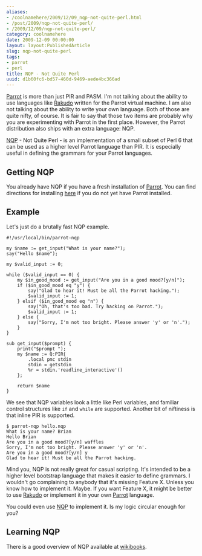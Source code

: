 ```yaml
---
aliases:
- /coolnamehere/2009/12/09_nqp-not-quite-perl.html
- /post/2009/nqp-not-quite-perl/
- /2009/12/09/nqp-not-quite-perl/
category: coolnamehere
date: 2009-12-09 00:00:00
layout: layout:PublishedArticle
slug: nqp-not-quite-perl
tags:
- parrot
- perl
title: NQP - Not Quite Perl
uuid: d1b60fc6-bd57-460d-9469-aede4bc366ad
---
```


[Parrot]: http://parrot.org
[Rakudo]: http://rakudo.org
[NQP]: http://docs.parrot.org/parrot/latest/html/docs/book/pct/ch05_nqp.pod.html

[Parrot][] is more than just PIR and PASM. I'm not talking about the
ability to use languages like [Rakudo][] written for the Parrot virtual 
machine. I am also not talking about the ability to write your own language.
Both of those are quite nifty, of course. It is fair to say that those two
items are probably why you are experimenting with Parrot in the first place.
However, the Parrot distribution also ships with an extra language: NQP.
<!--more-->

[NQP][] - Not Quite Perl - is an implementation of a small subset of Perl 6 that
can be used as a higher level Parrot language than PIR. It is especially useful
in defining the grammars for your Parrot languages.

## Getting NQP

[here]: /post/2009/07/parrot-babysteps-01-getting-started


You already have NQP if you have a fresh installation of [Parrot][]. You can
find directions for installing [here][] if
you do not yet have Parrot installed.

## Example

Let's just do a brutally fast NQP example.

    #!/usr/local/bin/parrot-nqp

    my $name := get_input("What is your name?");
    say("Hello $name");

    my $valid_input := 0;

    while ($valid_input == 0) {
        my $in_good_mood := get_input("Are you in a good mood?[y/n]");
        if ($in_good_mood eq "y") {
            say("Glad to hear it! Must be all the Parrot hacking.");
            $valid_input := 1;
        } elsif ($in_good_mood eq "n") {
            say("Oh, that's too bad. Try hacking on Parrot.");
            $valid_input := 1;
        } else {
            say("Sorry, I'm not too bright. Please answer 'y' or 'n'.");
        }
    }

    sub get_input($prompt) {
        print("$prompt ");
        my $name := Q:PIR{
            .local pmc stdin
            stdin = getstdin
            %r = stdin.'readline_interactive'()
        };

        return $name
    }

We see that NQP variables look a little like Perl variables, and familiar 
control structures like `if` and `while` are supported. Another bit of niftiness
is that inline PIR is supported.

    $ parrot-nqp hello.nqp
    What is your name? Brian
    Hello Brian
    Are you in a good mood?[y/n] waffles
    Sorry, I'm not too bright. Please answer 'y' or 'n'.
    Are you in a good mood?[y/n] y
    Glad to hear it! Must be all the Parrot hacking.

Mind you, NQP is not really great for casual scripting. It's intended to be
a higher level bootstrap language that makes it easier to define grammars.
I wouldn't go complaining to anybody that it's missing Feature X. Unless you
know how to implement it. Maybe. If you want Feature X, it might be better
to use [Rakudo][] or implement it in your own [Parrot][] language.

You could even use [NQP][] to implement it. Is my logic circular enough for
you?

## Learning NQP

There is a good overview of NQP available at
[wikibooks](http://en.wikibooks.org/wiki/Parrot_Virtual_Machine/Not_Quite_Perl).